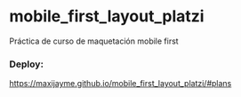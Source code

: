 # mobile_first_layout_platzi
Práctica de curso de maquetación mobile first

### Deploy:
https://maxijayme.github.io/mobile_first_layout_platzi/#plans
